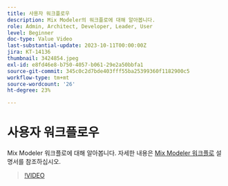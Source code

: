 ```yaml
---
title: 사용자 워크플로우
description: Mix Modeler의 워크플로에 대해 알아봅니다.
role: Admin, Architect, Developer, Leader, User
level: Beginner
doc-type: Value Video
last-substantial-update: 2023-10-11T00:00:00Z
jira: KT-14136
thumbnail: 3424854.jpeg
exl-id: e8fd46e8-b750-4057-b061-29e2a50bbfa1
source-git-commit: 345c0c2d7bde403fff55ba25399360f1182900c5
workflow-type: tm+mt
source-wordcount: '26'
ht-degree: 23%

---
```


# 사용자 워크플로우

Mix Modeler 워크플로에 대해 알아봅니다. 자세한 내용은 [Mix Modeler 워크플로](https://experienceleague.adobe.com/ko/docs/mix-modeler/using/get-started/workflow) 설명서를 참조하십시오.

>[!VIDEO](https://video.tv.adobe.com/v/3440210?learn=on&enablevpops&captions=kor)